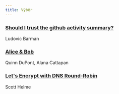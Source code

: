 ```yaml
---
title: Výběr
---
```


### [Should I trust the github activity summary?](https://www.lbarman.ch/blog/github-activity-map/)
Ludovic Barman

### [Alice & Bob](http://cryptocouple.com/)
Quinn DuPont, Alana Cattapan

### [Let's Encrypt with DNS Round-Robin](https://scotthelme.co.uk/lets-encrypt-with-dns-round-robin/)
Scott Helme
